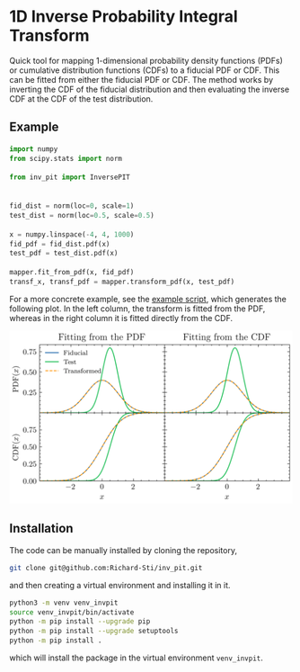 # 1D Inverse Probability Integral Transform

Quick tool for mapping $1$-dimensional probability density functions (PDFs) or cumulative distribution functions (CDFs) to a fiducial PDF or CDF. This can be fitted from either the fiducial PDF or CDF. The method works by inverting the CDF of the fiducial distribution and then evaluating the inverse CDF at the CDF of the test distribution.


## Example

```python
import numpy
from scipy.stats import norm

from inv_pit import InversePIT


fid_dist = norm(loc=0, scale=1)
test_dist = norm(loc=0.5, scale=0.5)

x = numpy.linspace(-4, 4, 1000)
fid_pdf = fid_dist.pdf(x)
test_pdf = test_dist.pdf(x)

mapper.fit_from_pdf(x, fid_pdf)
transf_x, transf_pdf = mapper.transform_pdf(x, test_pdf)
```
For a more concrete example, see the [example script](https://github.com/Richard-Sti/inv_pit/blob/master/example.py), which generates the following plot. In the left column, the transform is fitted from the PDF, whereas in the right column it is fitted directly from the CDF.


![alt text](https://github.com/Richard-Sti/inv_pit/blob/master/example.png?raw=true)

## Installation

The code can be manually installed by cloning the repository,
```bash
git clone git@github.com:Richard-Sti/inv_pit.git
```
and then creating a virtual environment and installing it in it.
```bash
python3 -m venv venv_invpit
source venv_invpit/bin/activate
python -m pip install --upgrade pip
python -m pip install --upgrade setuptools
python -m pip install .
```
which will install the package in the virtual environment ``venv_invpit``.

